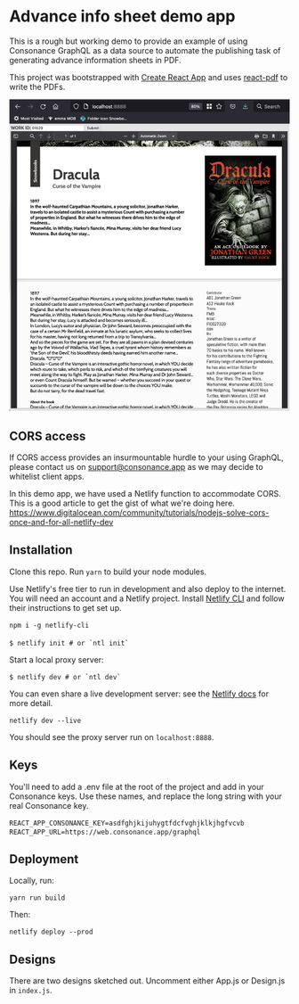 # Advance info sheet demo app

This is a rough but working demo to provide an example of using Consonance GraphQL as a data source to automate the publishing task of generating advance information sheets in PDF.

This project was bootstrapped with [Create React App](https://github.com/facebook/create-react-app) and uses [react-pdf](https://react-pdf.org/) to write the PDFs.

![Screenshot](https://github.com/EmmaB/gql-ai/blob/0b0cc2bcaa349ab38922dad2223e3302bbcbead7/public/demo.png)

## CORS access

If CORS access provides an insurmountable hurdle to your using GraphQL, please contact us on support@consonance.app as we may decide to whitelist client apps.

In this demo app, we have used a Netlify function to accommodate CORS. This is a good article to get the gist of what we're doing here. https://www.digitalocean.com/community/tutorials/nodejs-solve-cors-once-and-for-all-netlify-dev


## Installation

Clone this repo. Run `yarn` to build your node modules.

Use Netlify's free tier to run in development and also deploy to the internet. You will need an account and a Netlify project. Install [Netlify CLI](https://docs.netlify.com/cli/get-started/) and follow their instructions to get set up.

```
npm i -g netlify-cli

$ netlify init # or `ntl init`
```

Start a local proxy server:

```
$ netlify dev # or `ntl dev`
```

You can even share a live development server: see the [Netlify docs](https://docs.netlify.com/cli/get-started/#share-a-live-development-server) for more detail.
```
netlify dev --live
```

You should see the proxy server run on `localhost:8888`.

## Keys

You'll need to add a .env file at the root of the project and add in your Consonance keys. Use these names, and replace the long string with your real Consonance key.

```
REACT_APP_CONSONANCE_KEY=asdfghjkijuhygtfdcfvghjklkjhgfvcvb
REACT_APP_URL=https://web.consonance.app/graphql
```

## Deployment

Locally, run:

```
yarn run build
```

Then:

```
netlify deploy --prod
```

## Designs

There are two designs sketched out. Uncomment either App.js or Design.js in `index.js`.
